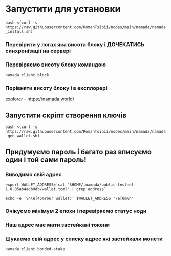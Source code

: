 # Запустити для установки

`bash <(curl -s https://raw.githubusercontent.com/RomanTsibii/nodes/main/namada/namada_install.sh)`

### Перевірити у логах яка висота блоку і ДОЧЕКАТИСЬ синхронізації на сервері

### Перевіряємо висоту блоку командою

`namada client block`

### Порівняти висоту блоку і в експлорері

explorer - https://namada.world/

 ## Запустити скріпт створення ключів 
 
 `bash <(curl -s https://raw.githubusercontent.com/RomanTsibii/nodes/main/namada/namada_gen_wallet.sh)`

## Придумуємо пароль і багато раз вписуємо один і той сами пароль!

### Виводимо свій адрес 

``export WALLET_ADDRESS=`cat "$HOME/.namada/public-testnet-1.0.05ab4adb9db/wallet.toml" | grep address` ``

``echo -e '\n\e[45mYour wallet:' $WALLET_ADDRESS '\e[0m\n'``

### Очікуємо мінімум 2 епохи і перевіряємо статус ноди 
### Наш адрес має мати застейкані токени
### Шукаємо свій адрес у списку адрес які застейкали монети

`namada client bonded-stake`
